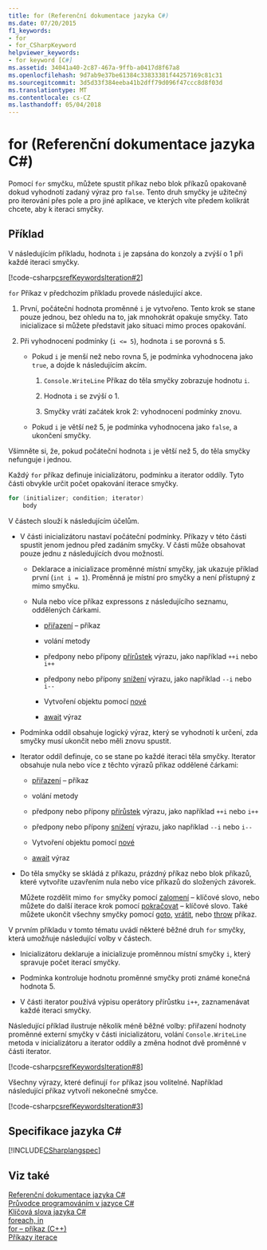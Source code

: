 ```yaml
---
title: for (Referenční dokumentace jazyka C#)
ms.date: 07/20/2015
f1_keywords:
- for
- for_CSharpKeyword
helpviewer_keywords:
- for keyword [C#]
ms.assetid: 34041a40-2c87-467a-9ffb-a0417d8f67a8
ms.openlocfilehash: 9d7ab9e37be61384c33833381f44257169c81c31
ms.sourcegitcommit: 3d5d33f384eeba41b2dff79d096f47ccc8d8f03d
ms.translationtype: MT
ms.contentlocale: cs-CZ
ms.lasthandoff: 05/04/2018
---
```

# <a name="for-c-reference"></a>for (Referenční dokumentace jazyka C#)
Pomocí `for` smyčku, můžete spustit příkaz nebo blok příkazů opakovaně dokud vyhodnotí zadaný výraz pro `false`. Tento druh smyčky je užitečný pro iterování přes pole a pro jiné aplikace, ve kterých víte předem kolikrát chcete, aby k iteraci smyčky.  
  
## <a name="example"></a>Příklad  
 V následujícím příkladu, hodnota `i` je zapsána do konzoly a zvýší o 1 při každé iteraci smyčky.  
  
 [!code-csharp[csrefKeywordsIteration#2](../../../csharp/language-reference/keywords/codesnippet/CSharp/for_1.cs)]  
  
 `for` Příkaz v předchozím příkladu provede následující akce.  
  
1.  První, počáteční hodnota proměnné `i` je vytvořeno. Tento krok se stane pouze jednou, bez ohledu na to, jak mnohokrát opakuje smyčky. Tato inicializace si můžete představit jako situaci mimo proces opakování.  
  
2.  Při vyhodnocení podmínky (`i <= 5`), hodnota `i` se porovná s 5.  
  
    -   Pokud `i` je menší než nebo rovna 5, je podmínka vyhodnocena jako `true`, a dojde k následujícím akcím.  
  
        1.  `Console.WriteLine` Příkaz do těla smyčky zobrazuje hodnotu `i`.  
  
        2.  Hodnota `i` se zvýší o 1.  
  
        3.  Smyčky vrátí začátek krok 2: vyhodnocení podmínky znovu.  
  
    -   Pokud `i` je větší než 5, je podmínka vyhodnocena jako `false`, a ukončení smyčky.  
  
 Všimněte si, že, pokud počáteční hodnota `i` je větší než 5, do těla smyčky nefunguje i jednou.  
  
 Každý `for` příkaz definuje inicializátoru, podmínku a iterator oddíly. Tyto části obvykle určit počet opakování iterace smyčky.  
  
```csharp  
for (initializer; condition; iterator)  
    body  
```  
  
 V částech slouží k následujícím účelům.  
  
-   V části inicializátoru nastaví počáteční podmínky. Příkazy v této části spustit jenom jednou před zadáním smyčky. V části může obsahovat pouze jednu z následujících dvou možností.  
  
    -   Deklarace a inicializace proměnné místní smyčky, jak ukazuje příklad první (`int i = 1`). Proměnná je místní pro smyčky a není přístupný z mimo smyčku.  
  
    -   Nula nebo více příkaz expressons z následujícího seznamu, oddělených čárkami.  
  
        -   [přiřazení](../../../csharp/language-reference/operators/assignment-operator.md) – příkaz  
  
        -   volání metody  
  
        -   předpony nebo přípony [přírůstek](../../../csharp/language-reference/operators/increment-operator.md) výrazu, jako například `++i` nebo `i++`  
  
        -   předpony nebo přípony [snížení](../../../csharp/language-reference/operators/decrement-operator.md) výrazu, jako například `--i` nebo `i--`  
  
        -   Vytvoření objektu pomocí [nové](../../../csharp/language-reference/keywords/new-operator.md)  
  
        -   [await](../../../csharp/language-reference/keywords/await.md) výraz  
  
-   Podmínka oddíl obsahuje logický výraz, který se vyhodnotí k určení, zda smyčky musí ukončit nebo měli znovu spustit.  
  
-   Iterator oddíl definuje, co se stane po každé iteraci těla smyčky. Iterator obsahuje nula nebo více z těchto výrazů příkaz oddělené čárkami:  
  
    -   [přiřazení](../../../csharp/language-reference/operators/assignment-operator.md) – příkaz  
  
    -   volání metody  
  
    -   předpony nebo přípony [přírůstek](../../../csharp/language-reference/operators/increment-operator.md) výrazu, jako například `++i` nebo `i++`  
  
    -   předpony nebo přípony [snížení](../../../csharp/language-reference/operators/decrement-operator.md) výrazu, jako například `--i` nebo `i--`  
  
    -   Vytvoření objektu pomocí [nové](../../../csharp/language-reference/keywords/new-operator.md)  
  
    -   [await](../../../csharp/language-reference/keywords/await.md) výraz  
  
-   Do těla smyčky se skládá z příkazu, prázdný příkaz nebo blok příkazů, které vytvoříte uzavřením nula nebo více příkazů do složených závorek.  
  
     Můžete rozdělit mimo `for` smyčky pomocí [zalomení](../../../csharp/language-reference/keywords/break.md) – klíčové slovo, nebo můžete do další iterace krok pomocí [pokračovat](../../../csharp/language-reference/keywords/continue.md) – klíčové slovo. Také můžete ukončit všechny smyčky pomocí [goto](../../../csharp/language-reference/keywords/goto.md), [vrátit](../../../csharp/language-reference/keywords/return.md), nebo [throw](../../../csharp/language-reference/keywords/throw.md) příkaz.  
  
 V prvním příkladu v tomto tématu uvádí některé běžné druh `for` smyčky, která umožňuje následující volby v částech.  
  
-   Inicializátoru deklaruje a inicializuje proměnnou místní smyčky `i`, který spravuje počet iterací smyčky.  
  
-   Podmínka kontroluje hodnotu proměnné smyčky proti známé konečná hodnota 5.  
  
-   V části iterator používá výpisu operátory přírůstku `i++`, zaznamenávat každé iteraci smyčky.  
  
 Následující příklad ilustruje několik méně běžné volby: přiřazení hodnoty proměnné externí smyčky v části inicializátoru, volání `Console.WriteLine` metoda v inicializátoru a iterator oddíly a změna hodnot dvě proměnné v části iterator.  
  
 [!code-csharp[csrefKeywordsIteration#8](../../../csharp/language-reference/keywords/codesnippet/CSharp/for_2.cs)]  
  
 Všechny výrazy, které definují `for` příkaz jsou volitelné. Například následující příkaz vytvoří nekonečné smyčce.  
  
 [!code-csharp[csrefKeywordsIteration#3](../../../csharp/language-reference/keywords/codesnippet/CSharp/for_3.cs)]  
  
## <a name="c-language-specification"></a>Specifikace jazyka C#  
 [!INCLUDE[CSharplangspec](~/includes/csharplangspec-md.md)]  
  
## <a name="see-also"></a>Viz také  
 [Referenční dokumentace jazyka C#](../../../csharp/language-reference/index.md)  
 [Průvodce programováním v jazyce C#](../../../csharp/programming-guide/index.md)  
 [Klíčová slova jazyka C#](../../../csharp/language-reference/keywords/index.md)  
 [foreach, in](../../../csharp/language-reference/keywords/foreach-in.md)  
 [for – příkaz (C++)](/cpp/cpp/for-statement-cpp)  
 [Příkazy iterace](../../../csharp/language-reference/keywords/iteration-statements.md)
